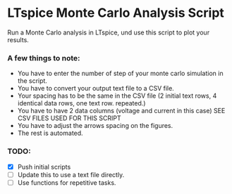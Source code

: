 # LTspice Monte Carlo Analysis Script
Run a Monte Carlo analysis in LTspice, und use this script to plot
your results.

### A few things to note:
- You have to enter the number of step of your monte carlo simulation in the script.
- You have to convert your output text file to a CSV file.
- Your spacing has to be the same in the CSV file (2 initial text rows, 4 identical data rows, one text row. repeated.)
- You have to have 2 data columns (voltage and current in this case) SEE CSV FILES USED FOR THIS SCRIPT
- You have to adjust the arrows spacing on the figures.
- The rest is automated.

### TODO:
- [x] Push initial scripts
- [ ] Update this to use a text file directly.
- [ ] Use functions for repetitive tasks.